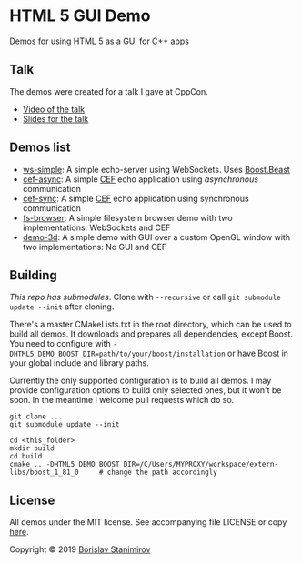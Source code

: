 # HTML 5 GUI Demo

Demos for using HTML 5 as a GUI for C++ apps

## Talk

The demos were created for a talk I gave at CppCon.

* [Video of the talk](https://www.youtube.com/watch?v=bbbcZd4cuxg)
* [Slides for the talk](http://ibob.github.io/slides/html5-gui/)

## Demos list

* [ws-simple](ws-simple): A simple echo-server using WebSockets. Uses [Boost.Beast](https://github.com/boostorg/beast)
* [cef-async](cef-async): A simple [CEF](https://bitbucket.org/chromiumembedded/cef-project/src/master/) echo application using *asynchronous* communication
* [cef-sync](cef-sync): A simple [CEF](https://bitbucket.org/chromiumembedded/cef-project/src/master/) echo application using synchronous communication
* [fs-browser](fs-browser): A simple filesystem browser demo with two implementations: WebSockets and CEF
* [demo-3d](demo-3d): A simple demo with GUI over a custom OpenGL window with two implementations: No GUI and CEF

## Building

*This repo has submodules*. Clone with `--recursive` or call `git submodule update --init` after cloning.

There's a master CMakeLists.txt in the root directory, which can be used to build all demos. It downloads and prepares all dependencies, except Boost. You need to configure with `-DHTML5_DEMO_BOOST_DIR=path/to/your/boost/installation` or have Boost in your global include and library paths.

Currently the only supported configuration is to build all demos. I may provide configuration options to build only selected ones, but it won't be soon. In the meantime I welcome pull requests which do so.

```
git clone ...
git submodule update --init

cd <this_folder>
mkdir build
cd build
cmake .. -DHTML5_DEMO_BOOST_DIR=/C/Users/MYPROXY/workspace/extern-libs/boost_1_81_0     # change the path accordingly
```

## License

All demos under the MIT license. See accompanying file LICENSE or copy [here](https://opensource.org/licenses/MIT).

Copyright &copy; 2019 [Borislav Stanimirov](https://ibob.github.io/)
